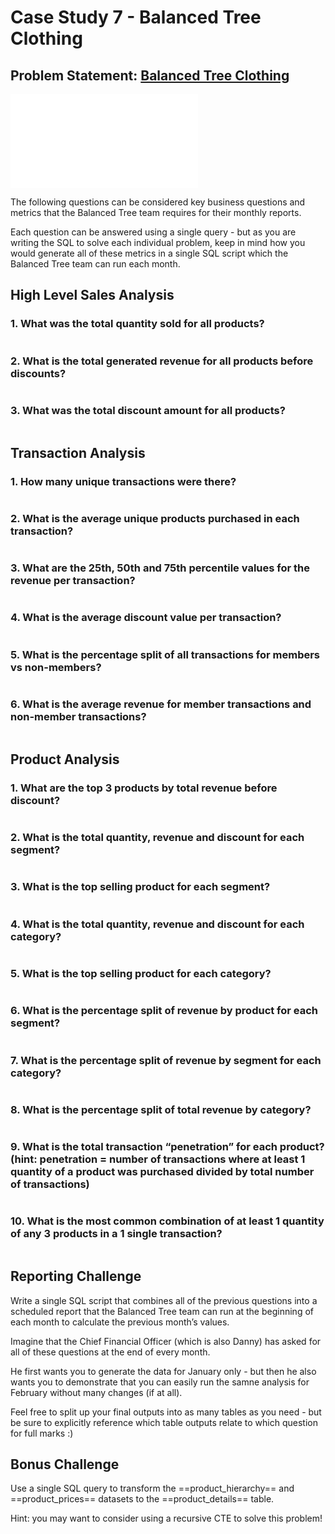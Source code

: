 # Case Study 7 - Balanced Tree Clothing

## Problem Statement: [Balanced Tree Clothing](https://8weeksqlchallenge.com/case-study-7/)

![Schema file](SQLSchema/CaseStudy_7_BalancedTreeClothing.sql)

The following questions can be considered key business questions and metrics that the Balanced Tree team requires for their monthly reports.

Each question can be answered using a single query - but as you are writing the SQL to solve each individual problem, keep in mind how you would generate all of these metrics in a single SQL script which the Balanced Tree team can run each month.

## High Level Sales Analysis

### 1. What was the total quantity sold for all products?

```sql

```

### 2. What is the total generated revenue for all products before discounts?

```sql

```

### 3. What was the total discount amount for all products?

```sql

```

## Transaction Analysis

### 1. How many unique transactions were there?

```sql

```

### 2. What is the average unique products purchased in each transaction?

```sql

```

### 3. What are the 25th, 50th and 75th percentile values for the revenue per transaction?

```sql

```

### 4. What is the average discount value per transaction?

```sql

```

### 5. What is the percentage split of all transactions for members vs non-members?

```sql

```

### 6. What is the average revenue for member transactions and non-member transactions?

```sql

```

## Product Analysis

### 1. What are the top 3 products by total revenue before discount?

```sql

```

### 2. What is the total quantity, revenue and discount for each segment?

```sql

```

### 3. What is the top selling product for each segment?

```sql

```

### 4. What is the total quantity, revenue and discount for each category?

```sql

```

### 5. What is the top selling product for each category?

```sql

```

### 6. What is the percentage split of revenue by product for each segment?

```sql

```

### 7. What is the percentage split of revenue by segment for each category?

```sql

```

### 8. What is the percentage split of total revenue by category?

```sql

```

### 9. What is the total transaction “penetration” for each product? (hint: penetration = number of transactions where at least 1 quantity of a product was purchased divided by total number of transactions)

```sql

```

### 10. What is the most common combination of at least 1 quantity of any 3 products in a 1 single transaction?

```sql

```

## Reporting Challenge

Write a single SQL script that combines all of the previous questions into a scheduled report that the Balanced Tree team can run at the beginning of each month to calculate the previous month’s values.

Imagine that the Chief Financial Officer (which is also Danny) has asked for all of these questions at the end of every month.

He first wants you to generate the data for January only - but then he also wants you to demonstrate that you can easily run the samne analysis for February without many changes (if at all).

Feel free to split up your final outputs into as many tables as you need - but be sure to explicitly reference which table outputs relate to which question for full marks :)

## Bonus Challenge

Use a single SQL query to transform the ==product_hierarchy== and ==product_prices== datasets to the ==product_details== table.

Hint: you may want to consider using a recursive CTE to solve this problem!

```sql

```